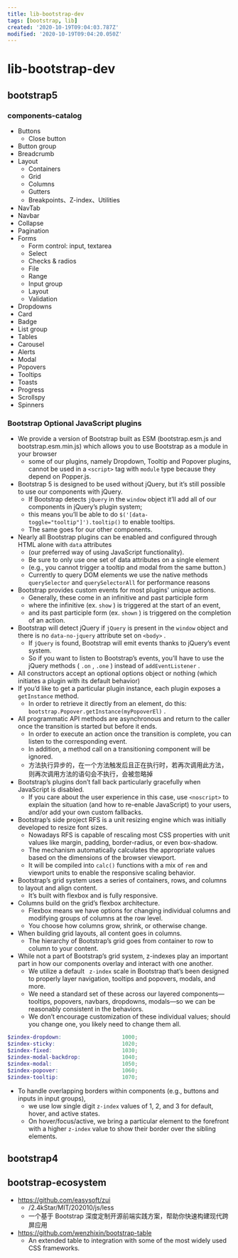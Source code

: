 ```yaml
---
title: lib-bootstrap-dev
tags: [bootstrap, lib]
created: '2020-10-19T09:04:03.787Z'
modified: '2020-10-19T09:04:20.050Z'
---
```


# lib-bootstrap-dev

## bootstrap5

### components-catalog

- Buttons
  - Close button
- Button group
- Breadcrumb
- Layout
  - Containers
  - Grid
  - Columns
  - Gutters
  - Breakpoints、Z-index、Utilities
- NavTab
- Navbar
- Collapse
- Pagination
- Forms
  - Form control: input, textarea
  - Select
  - Checks & radios
  - File
  - Range
  - Input group
  - Layout
  - Validation
- Dropdowns
- Card
- Badge
- List group
- Tables
- Carousel
- Alerts
- Modal
- Popovers
- Tooltips
- Toasts
- Progress
- Scrollspy
- Spinners

### Bootstrap Optional JavaScript plugins

- We provide a version of Bootstrap built as ESM (bootstrap.esm.js and bootstrap.esm.min.js) which allows you to use Bootstrap as a module in your browser
  - some of our plugins, namely Dropdown, Tooltip and Popover plugins, cannot be used in a `<script>` tag with `module` type because they depend on Popper.js. 
- Bootstrap 5 is designed to be used without jQuery, but it’s still possible to use our components with jQuery. 
  - If Bootstrap detects `jQuery` in the `window` object it’ll add all of our components in jQuery’s plugin system; 
  - this means you’ll be able to do `$('[data-toggle="tooltip"]').tooltip()` to enable tooltips. 
  - The same goes for our other components.
- Nearly all Bootstrap plugins can be enabled and configured through HTML alone with `data` attributes 
  - (our preferred way of using JavaScript functionality). 
  - Be sure to only use one set of data attributes on a single element 
  - (e.g., you cannot trigger a tooltip and modal from the same button.)
  - Currently to query DOM elements we use the native methods `querySelector` and `querySelectorAll` for performance reasons
- Bootstrap provides custom events for most plugins' unique actions. 
  - Generally, these come in an infinitive and past participle form
  - where the infinitive (ex. `show` ) is triggered at the start of an event, 
  - and its past participle form (ex. `shown` ) is triggered on the completion of an action.
- Bootstrap will detect jQuery if `jQuery` is present in the `window` object and there is no `data-no-jquery` attribute set on `<body>` . 
  - If `jQuery` is found, Bootstrap will emit events thanks to jQuery’s event system. 
  - So if you want to listen to Bootstrap’s events, you’ll have to use the jQuery methods ( `.on` , `.one` ) instead of `addEventListener` .
- All constructors accept an optional options object or nothing (which initiates a plugin with its default behavior)
- If you’d like to get a particular plugin instance, each plugin exposes a `getInstance` method. 
  - In order to retrieve it directly from an element, do this: `bootstrap.Popover.getInstance(myPopoverEl)` .
- All programmatic API methods are asynchronous and return to the caller once the transition is started but before it ends.
  - In order to execute an action once the transition is complete, you can listen to the corresponding event.
  - In addition, a method call on a transitioning component will be ignored.
  - 方法执行异步的，在一个方法触发后且正在执行时，若再次调用此方法，则再次调用方法的语句会不执行，会被忽略掉
- Bootstrap’s plugins don’t fall back particularly gracefully when JavaScript is disabled. 
  - If you care about the user experience in this case, use `<noscript>` to explain the situation (and how to re-enable JavaScript) to your users, and/or add your own custom fallbacks.
- Bootstrap’s side project RFS is a unit resizing engine which was initially developed to resize font sizes. 
  - Nowadays RFS is capable of rescaling most CSS properties with unit values like margin, padding, border-radius, or even box-shadow.
  - The mechanism automatically calculates the appropriate values based on the dimensions of the browser viewport. 
  - It will be compiled into `calc()` functions with a mix of `rem` and viewport units to enable the responsive scaling behavior.
- Bootstrap’s grid system uses a series of containers, rows, and columns to layout and align content. 
  - It’s built with flexbox and is fully responsive.
- Columns build on the grid’s flexbox architecture. 
  - Flexbox means we have options for changing individual columns and modifying groups of columns at the row level. 
  - You choose how columns grow, shrink, or otherwise change.
- When building grid layouts, all content goes in columns. 
  - The hierarchy of Bootstrap’s grid goes from container to row to column to your content. 
- While not a part of Bootstrap’s grid system, z-indexes play an important part in how our components overlay and interact with one another.
  - We utilize a default ` z-index` scale in Bootstrap that’s been designed to properly layer navigation, tooltips and popovers, modals, and more.
  - We need a standard set of these across our layered components—tooltips, popovers, navbars, dropdowns, modals—so we can be reasonably consistent in the behaviors.
  - We don’t encourage customization of these individual values; should you change one, you likely need to change them all.

``` SCSS
$zindex-dropdown:                   1000;
$zindex-sticky:                     1020;
$zindex-fixed:                      1030;
$zindex-modal-backdrop:             1040;
$zindex-modal:                      1050;
$zindex-popover:                    1060;
$zindex-tooltip:                    1070;
```

- To handle overlapping borders within components (e.g., buttons and inputs in input groups), 
  - we use low single digit `z-index` values of 1, 2, and 3 for default, hover, and active states. 
  - On hover/focus/active, we bring a particular element to the forefront with a higher `z-index` value to show their border over the sibling elements.

## bootstrap4

## bootstrap-ecosystem

- https://github.com/easysoft/zui
  - /2.4kStar/MIT/202010/js/less
  - 一个基于 Bootstrap 深度定制开源前端实践方案，帮助你快速构建现代跨屏应用
- https://github.com/wenzhixin/bootstrap-table
  - An extended table to integration with some of the most widely used CSS frameworks.
